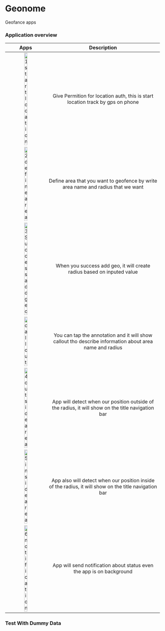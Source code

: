 # Geonome
Geofance apps


### Application overview
Apps             |  Description
:-------------------------:|:-------------------------:
<img width="30%" alt="1  start location" src="https://user-images.githubusercontent.com/34307518/101170758-778f0c80-3671-11eb-80fb-3f54060f4393.png">   |  Give Permition for location auth, this is start location track by gps on phone
<img width="30%" alt="2  define area" src="https://user-images.githubusercontent.com/34307518/101170753-752cb280-3671-11eb-8f09-6257278ce72c.png">   |  Define area that you want to geofence by write area name and radius that we want
<img width="30%" alt="3  Success add geo" src="https://user-images.githubusercontent.com/34307518/101170756-765ddf80-3671-11eb-9233-466dc4344bde.png">   |  When you success add geo, it will create radius based on inputed value
<img width="30%" alt="callout" src="https://user-images.githubusercontent.com/34307518/101177019-e5d7cd00-3679-11eb-807c-6b1fe6c10058.png">  |  You can tap the annotation and it will show callout tho describe information about area name and radius
<img width="30%" alt="4  outside area" src="https://user-images.githubusercontent.com/34307518/101170740-7362ef00-3671-11eb-8488-6fd37bd51d2a.png">  |  App will detect when our position outside of the radius, it will show on the title navigation bar
<img width="30%" alt="5  inside area" src="https://user-images.githubusercontent.com/34307518/101170747-74941c00-3671-11eb-80f2-e1177c56b6dc.png">  |  App also will detect when our position inside of the radius, it will show on the title navigation bar
<img width="30%" alt="6  notification" src="https://user-images.githubusercontent.com/34307518/101170718-6cd47780-3671-11eb-9db7-ad6479ca3eb1.png">  |  App will send notification about status even the app is on background



### Test With Dummy Data
